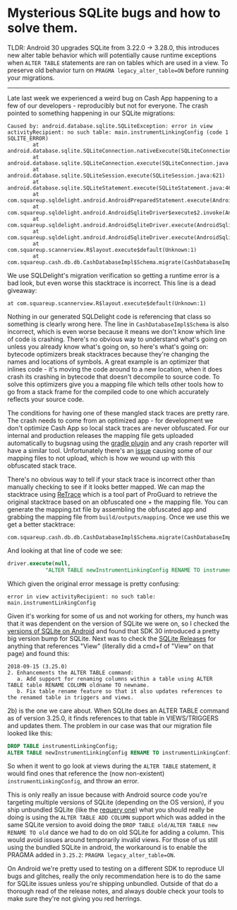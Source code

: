 # Mysterious SQLite bugs and how to solve them.


TLDR: Android 30 upgrades SQLite from 3.22.0 -> 3.28.0, this introduces new alter table
behavior which will potentially cause runtime exceptions when `ALTER TABLE` statements are ran on
tables which are used in a view. To preserve old behavior turn on `PRAGMA legacy_alter_table=ON`
before running your migrations.

---

Late last week we experienced a weird bug on Cash App happening to a few of our developers - 
reproducibly but not for everyone. The crash pointed to something happening in our SQLite migrations:

```
Caused by: android.database.sqlite.SQLiteException: error in view activityRecipient: no such table: main.instrumentLinkingConfig (code 1 SQLITE_ERROR)
        at android.database.sqlite.SQLiteConnection.nativeExecute(SQLiteConnection.java:-2)
        at android.database.sqlite.SQLiteConnection.execute(SQLiteConnection.java:707)
        at android.database.sqlite.SQLiteSession.execute(SQLiteSession.java:621)
        at android.database.sqlite.SQLiteStatement.execute(SQLiteStatement.java:46)
        at com.squareup.sqldelight.android.AndroidPreparedStatement.execute(AndroidSqliteDriver.kt:2)
        at com.squareup.sqldelight.android.AndroidSqliteDriver$execute$2.invoke(AndroidSqliteDriver.kt:2)
        at com.squareup.sqldelight.android.AndroidSqliteDriver.execute(AndroidSqliteDriver.kt:4)
        at com.squareup.sqldelight.android.AndroidSqliteDriver.execute(AndroidSqliteDriver.kt:10)
        at com.squareup.scannerview.R$layout.execute$default(Unknown:1)
        at com.squareup.cash.db.db.CashDatabaseImpl$Schema.migrate(CashDatabaseImpl.kt:819)
```

We use SQLDelight's migration verification so getting a runtime error is a bad look, but even worse
this stacktrace is incorrect. This line is a dead giveaway:

```
at com.squareup.scannerview.R$layout.execute$default(Unknown:1)
```

Nothing in our generated SQLDelight code is referencing that class so something is clearly wrong
here. The line in `CashDatabaseImpl$Schema` is also incorrect, which is even worse because it means
we don't know which line of code is crashing. There's no obvious way to understand what's going on
unless you already know what's going on, so here's what's going on: bytecode optimizers break 
stacktraces because they're changing the names and locations of symbols. A great example is an
optimizer that inlines code - it's moving the code around to a new location, when it does crash its crashing in bytecode
that doesn't decompile to source code. To solve this optimizers give you a mapping file which tells
other tools how to go from a stack frame for the compiled code to one which accurately reflects your
source code.

The conditions for having one of these mangled stack traces are pretty rare. The crash needs to come
from an optimized app - for development we don't optimize Cash App so local stack traces are never
obfuscated. For our internal and production releases the mapping file gets uploaded automatically
to bugsnag using the [gradle plugin](https://github.com/bugsnag/bugsnag-android-gradle-plugin) and
any crash reporter will have a similar tool. Unfortunately there's an [issue](https://github.com/bugsnag/bugsnag-android-gradle-plugin/issues/199)
causing some of our mapping files to not upload, which is how we wound up with this obfuscated stack trace.

There's no obvious way to tell if your stack trace is incorrect other than manually checking to see
if it looks better mapped. We can map the stacktrace using
[ReTrace](https://www.guardsquare.com/en/products/proguard/manual/retrace) which is a tool part of
ProGuard to retrieve the original stacktrace based on an obfuscated one + the mapping file. You can
generate the mapping.txt file by assembling the obfuscated app and grabbing the mapping file from
`build/outputs/mapping`. Once we use this we get a better stacktrace:

```
com.squareup.cash.db.db.CashDatabaseImpl$Schema.migrate(CashDatabaseImpl.java:7600)
```

And looking at that line of code we see:

```sql
driver.execute(null,
            "ALTER TABLE newInstrumentLinkingConfig RENAME TO instrumentLinkingConfig", 0)
```

Which given the original error message is pretty confusing:

```
error in view activityRecipient: no such table: main.instrumentLinkingConfig
```

Given it's working for some of us and not working for others, my hunch was that it was dependent
on the version of SQLite we were on, so I checked the
[versions of SQLite on Android](https://stackoverflow.com/questions/2421189/version-of-sqlite-used-in-android)
and found that SDK 30 introduced a pretty big version bump for SQLite. Next was to check the 
[SQLite Releases](https://www.sqlite.org/changes.html#version_3_28_0) for anything that references
"View" (literally did a cmd+f of "View" on that page) and found this:

```
2018-09-15 (3.25.0)
2. Enhancements the ALTER TABLE command:
   a. Add support for renaming columns within a table using ALTER TABLE table RENAME COLUMN oldname TO newname.
   b. Fix table rename feature so that it also updates references to the renamed table in triggers and views.
```

2b) is the one we care about. When SQLite does an ALTER TABLE command as of version 3.25.0, it finds
references to that table in VIEWS/TRIGGERS and updates them. The problem in our case was that our
migration file looked like this:

```sql
DROP TABLE instrumentLinkingConfig;
ALTER TABLE newInstrumentLinkingConfig RENAME TO instrumentLinkingConfig;
```

So when it went to go look at views during the `ALTER TABLE` statement, it would find ones
that reference the (now non-existent) `instrumentLinkingConfig`, and throw an error.

This is only really an issue because with Android source code you're targeting multiple versions
of SQLite (depending on the OS version), if you ship unbundled SQLite (like the 
[requery one](https://github.com/requery/sqlite-android)) what you should really be doing is using
the `ALTER TABLE ADD COLUMN` support which was added in the same SQLite version to avoid doing the
`DROP TABLE old/ALTER TABLE new RENAME TO old` dance we had to do on old SQLite for adding a column.
This would avoid issues around temporarily invalid views. For those of us still using the bundled
SQLite in android, the workaround is to enable the PRAGMA added in `3.25.2`: 
`PRAGMA legacy_alter_table=ON`.

On Android we're pretty used to testing on a different SDK to reproduce UI bugs and glitches, really
the only recommendation here is to do the same for SQLite issues unless you're shipping unbundled.
Outside of that do a thorough read of the release notes, and always double check your tools to make
sure they're not giving you red herrings.
